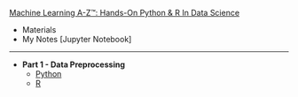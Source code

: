 [Machine Learning A-Z™: Hands-On Python & R In Data Science](https://www.udemy.com/machinelearning/)

* Materials
* My Notes [Jupyter Notebook]

* * *

* **Part 1 - Data Preprocessing**
	* [Python](http://nbviewer.jupyter.org/github/Dibakarroy1997/machinelearning/blob/master/Part%201%20-%20Data%20Preprocessing/%5BPython%5D%20Data%20Preprocessing.ipynb)
	* [R](http://nbviewer.jupyter.org/github/Dibakarroy1997/machinelearning/blob/master/Part%201%20-%20Data%20Preprocessing/%5BR%5D%20Data%20Preprocessing.ipynb)

